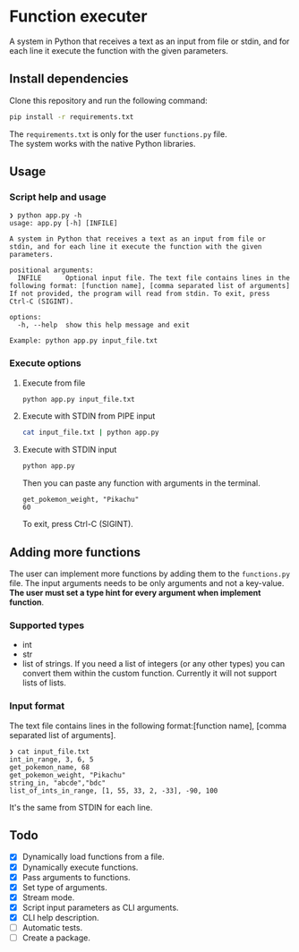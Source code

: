 # Function executer

A system in Python that receives a text as an input from file or stdin,
and for each line it execute the function with the given parameters.

## Install dependencies

Clone this repository and run the following command:

```bash
pip install -r requirements.txt
```

The `requirements.txt` is only for the user `functions.py` file.  
The system works with the native Python libraries.

## Usage

### Script help and usage

```text
❯ python app.py -h
usage: app.py [-h] [INFILE]

A system in Python that receives a text as an input from file or stdin, and for each line it execute the function with the given parameters.

positional arguments:
  INFILE      Optional input file. The text file contains lines in the following format: [function name], [comma separated list of arguments] If not provided, the program will read from stdin. To exit, press Ctrl-C (SIGINT).

options:
  -h, --help  show this help message and exit

Example: python app.py input_file.txt
```

### Execute options

1. Execute from file

    ```bash
    python app.py input_file.txt
    ```

2. Execute with STDIN from PIPE input

    ```bash
    cat input_file.txt | python app.py
    ```

3. Execute with STDIN input

    ```bash
    python app.py
    ```

    Then you can paste any function with arguments in the terminal.

    ```text
    get_pokemon_weight, "Pikachu"
    60
    ```

    To exit, press Ctrl-C (SIGINT).

## Adding more functions

The user can implement more functions by adding them to the `functions.py` file.
The input arguments needs to be only arguments and not a key-value.
**The user must set a type hint for every argument when implement function**.

### Supported types

* int
* str
* list of strings. If you need a list of integers (or any other types) you can convert them within the custom function. Currently it will not support lists of lists.

### Input format

The text file contains lines in the following format:[function name], [comma separated list of arguments].

```text
❯ cat input_file.txt
int_in_range, 3, 6, 5
get_pokemon_name, 68
get_pokemon_weight, "Pikachu"
string_in, "abcde","bdc"
list_of_ints_in_range, [1, 55, 33, 2, -33], -90, 100
```

It's the same from STDIN for each line.

## Todo

* [x] Dynamically load functions from a file.
* [x] Dynamically execute functions.
* [x] Pass arguments to functions.
* [x] Set type of arguments.
* [x] Stream mode.
* [x] Script input parameters as CLI arguments.
* [x] CLI help description.
* [ ] Automatic tests.
* [ ] Create a package.
